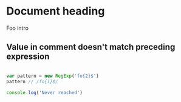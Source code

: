 # Document heading
Foo intro

## Value in comment doesn't match preceding expression

```javascript

var pattern = new RegExp('fo{2}$')
pattern // /fo{1}$/

console.log('Never reached')

```


